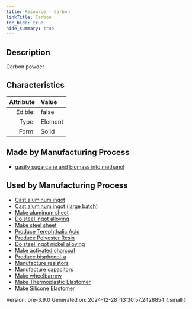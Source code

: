 ```yaml
---
title: Resource - Carbon
linkTitle: Carbon
toc_hide: true
hide_summary: true
---
```


## Description
Carbon powder

## Characteristics

| Attribute      | Value |
|--------:|:------|
|Edible:|false|
|Type:|Element|
|Form:|Solid|
 
## Made by Manufacturing Process

- [gasify sugarcane and biomass into methanol](/docs/definitions/process/gasify-sugarcane-and-biomass-into-methanol)

## Used by Manufacturing Process

- [Cast aluminum ingot](/docs/definitions/process/cast-aluminum-ingot)
- [Cast aluminum ingot (large batch)](/docs/definitions/process/cast-aluminum-ingot--large-batch-)
- [Make aluminum sheet](/docs/definitions/process/make-aluminum-sheet)
- [Do steel ingot alloying](/docs/definitions/process/do-steel-ingot-alloying)
- [Make steel sheet](/docs/definitions/process/make-steel-sheet)
- [Produce Terephthalic Acid](/docs/definitions/process/produce-terephthalic-acid)
- [Produce Polyester Resin](/docs/definitions/process/produce-polyester-resin)
- [Do steel ingot nickel alloying](/docs/definitions/process/do-steel-ingot-nickel-alloying)
- [Make activated charcoal](/docs/definitions/process/make-activated-charcoal)
- [Produce bisphenol-a](/docs/definitions/process/produce-bisphenol-a)
- [Manufacture resistors](/docs/definitions/process/manufacture-resistors)
- [Manufacture capacitors](/docs/definitions/process/manufacture-capacitors)
- [Make wheelbarrow](/docs/definitions/process/make-wheelbarrow)
- [Make Thermoplastic Elastomer](/docs/definitions/process/make-thermoplastic-elastomer)
- [Make Silicone Elastomer](/docs/definitions/process/make-silicone-elastomer)


    

Version: pre-3.9.0 Generated on: 2024-12-28T13:30:57.2428854
{.small }
